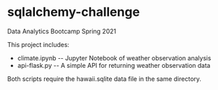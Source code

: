 # sqlalchemy-challenge
Data Analytics Bootcamp Spring 2021

This project includes: 
* climate.ipynb -- Jupyter Notebook of weather observation analysis
* api-flask.py -- A simple API for returning weather observation data

Both scripts require the hawaii.sqlite data file in the same directory.
